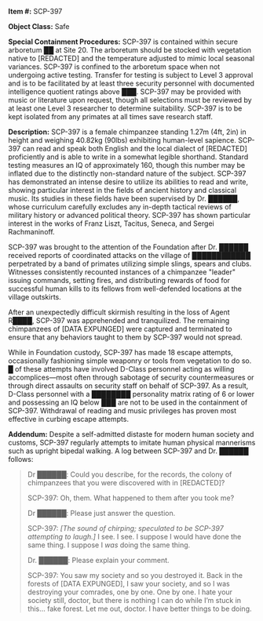 **Item #:** SCP-397

**Object Class:** Safe

**Special Containment Procedures:** SCP-397 is contained within secure arboretum ██ at Site 20. The arboretum should be stocked with vegetation native to \[REDACTED\] and the temperature adjusted to mimic local seasonal variances. SCP-397 is confined to the arboretum space when not undergoing active testing. Transfer for testing is subject to Level 3 approval and is to be facilitated by at least three security personnel with documented intelligence quotient ratings above ███. SCP-397 may be provided with music or literature upon request, though all selections must be reviewed by at least one Level 3 researcher to determine suitability. SCP-397 is to be kept isolated from any primates at all times save research staff.

**Description:** SCP-397 is a female chimpanzee standing 1.27m (4ft, 2in) in height and weighing 40.82kg (90lbs) exhibiting human-level sapience. SCP-397 can read and speak both English and the local dialect of \[REDACTED\] proficiently and is able to write in a somewhat legible shorthand. Standard testing measures an IQ of approximately 160, though this number may be inflated due to the distinctly non-standard nature of the subject. SCP-397 has demonstrated an intense desire to utilize its abilities to read and write, showing particular interest in the fields of ancient history and classical music. Its studies in these fields have been supervised by Dr. ██████, whose curriculum carefully excludes any in-depth tactical reviews of military history or advanced political theory. SCP-397 has shown particular interest in the works of Franz Liszt, Tacitus, Seneca, and Sergei Rachmaninoff.

SCP-397 was brought to the attention of the Foundation after Dr. ██████ received reports of coordinated attacks on the village of ████████████ perpetrated by a band of primates utilizing simple slings, spears and clubs. Witnesses consistently recounted instances of a chimpanzee "leader" issuing commands, setting fires, and distributing rewards of food for successful human kills to its fellows from well-defended locations at the village outskirts.

After an unexpectedly difficult skirmish resulting in the loss of Agent R████, SCP-397 was apprehended and tranquilized. The remaining chimpanzees of \[DATA EXPUNGED\] were captured and terminated to ensure that any behaviors taught to them by SCP-397 would not spread.

While in Foundation custody, SCP-397 has made 18 escape attempts, occasionally fashioning simple weaponry or tools from vegetation to do so. █ of these attempts have involved D-Class personnel acting as willing accomplices—most often through sabotage of security countermeasures or through direct assaults on security staff on behalf of SCP-397. As a result, D-Class personnel with a ████████ personality matrix rating of 6 or lower and possessing an IQ below ███ are not to be used in the containment of SCP-397. Withdrawal of reading and music privileges has proven most effective in curbing escape attempts.

**Addendum:** Despite a self-admitted distaste for modern human society and customs, SCP-397 regularly attempts to imitate human physical mannerisms such as upright bipedal walking. A log between SCP-397 and Dr. ██████ follows:

> Dr ██████: Could you describe, for the records, the colony of chimpanzees that you were discovered with in \[REDACTED\]?
> 
> SCP-397: Oh, them. What happened to them after you took me?
> 
> Dr ██████: Please just answer the question.
> 
> SCP-397: _\[The sound of chirping; speculated to be SCP-397 attempting to laugh.\]_ I see. I see. I suppose I would have done the same thing. I suppose I _was_ doing the same thing.
> 
> Dr. ██████: Please explain your comment.
> 
> SCP-397: You saw my society and so you destroyed it. Back in the forests of \[DATA EXPUNGED\], I saw your society, and so I was destroying your comrades, one by one. One by one. I hate your society still, doctor, but there is nothing I can do while I’m stuck in this… fake forest. Let me out, doctor. I have better things to be doing.